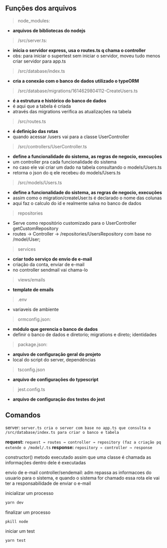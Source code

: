 ## Funções dos arquivos

> node_modules:
- **arquivos de bibliotecas do nodejs**

> /src/server.ts:
- **inicia o servidor express, usa o routes.ts q chama o controller**
- obs: para iniciar o supertest sem iniciar o servidor, moveu tudo menos criar servidor para app.ts

> /src/database/index.ts
- **cria a conexão com o banco de dados utilizado o typeORM**

> /src/database/migrations/1614629804112-CreateUsers.ts
- **é a estrutura e histórico do banco de dados**
- é aqui que a tabela é criada
- através das migrations verifica as atualizações na tabela

> /src/routes.ts
- **é definição das rotas**
- quando acessar /users vai para a classe UserController

> /src/controllers/UserController.ts
- **define a funcionalidade do sistema, as regras de negocio, execuções**
- um controller pra cada funcionalidade do sistema
- no caso ele vai criar um dado na tabela consultando o models/Users.ts
- retorna o json do q ele recebeu do models/Users.ts

> /src/models/Users.ts
- **define a funcionalidade do sistema, as regras de negocio, execuções**
- assim como o migration/createUser.ts é declarado o nome das colunas
- aqui faz o calculo do id e realmente salva no banco de dados

> repositories
- Serve como repositório customizado para o UserController getCustomRepository
- routes -> Controller -> /repositories/UsersRepository com base no /model/User;

> services
- **criar todo serviço de envio de e-mail**
- criação da conta, enviar de e-mail
- no controller sendmail vai chama-lo

> views/emails
- **template de emails**

> .env
- variaveis de ambiente

> ormconfig.json:
- **módulo que gerencia o banco de dados**
- definir o banco de dados e diretorio; migrations e direto; identidades

> package.json:
- **arquivo de configuração geral do projeto**
- local do script do server, dependências

> tsconfig.json
- **arquivo de configurações do typescript**

> jest.config.ts
- **arquivo de configuração dos testes do jest**

## Comandos

server:
`server.ts cria o server com base no app.ts que consulta o /src/database/index.ts para criar o banco e tabela`

**request:**
`request → routes → controller → repository (faz a criação pq extende o /model/.ts`
**response:**
`repository → controller → response`

constructor()
metodo executado assim que uma classe é chamada as informações dentro dele é executadas

envio de e-mail
controller/sendemail: adm repassa as informacoes do usuario para o sistema, e quando o sistema for chamado essa rota ele vai ter a responsabilidade de enviar o e-mail

inicializar um processo

```bash
yarn dev
```

finalizar um processo

```bash
pkill node
```
iniciar um test
```bash
yarn test
```